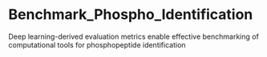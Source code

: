 # Benchmark_Phospho_Identification
Deep learning-derived evaluation metrics enable effective benchmarking of computational tools for phosphopeptide identification
